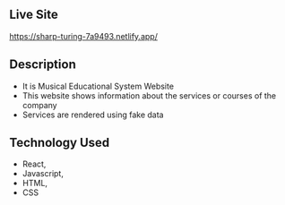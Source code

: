 ## Live Site
 https://sharp-turing-7a9493.netlify.app/

 ## Description
 * It is Musical  Educational System Website
 * This website shows information about the services or courses of the company
 * Services are rendered using fake data
 
 ## Technology Used
 * React,
 * Javascript,
 * HTML,
 * CSS